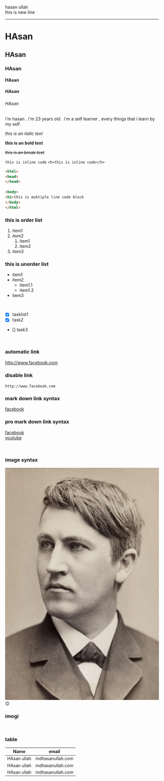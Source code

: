 <!--markdown tutorial-->

hasan ullah  
this is new line 


---

# HAsan
## HAsan
### HAsan
#### HAsan
##### HAsan
###### HAsan


<p> i'm hasan . i'm 23 years old . i'm a self learner , every things that i learn by my self.<p>


_this is an italic text_


__this is an bold text__


~~this is an break text~~


`this is inline code`
`<h>this is inline code</h>`


``` html
<html>
<head>
</head>

<body>
<h1>this is muktiple line code block
</body>
</html>
```

### this is order list
1. item1  
2. item2
     1. item1  
     2. item2 
3. item3


  ### this is unorder list 
  - item1
  - item2
      - item1.1  
      - item1.2
   - item3   

<br>
 
  - [x] tasklist1  
  - [x] task2  
  - [] task3  


  <br>

  ### automatic link
  http://www.facebook.com

  ### disable link
  `http://www.facebook.com`

  ### mark down link syntax
   
   [facebook](http://www.facebook.com)


   ### pro mark down link syntax
   
   [facebook][facebooklink]  
   [youtube][youtubelink]
   
   


<br>

 ### image syntax
 ![profile](./img/edison.jpg)
 😊
   ### imogi
 <br>

### table

| Name |email |
|-----|------|
|HAsan ullah |mdhasanullah.com |
|HAsan ullah |mdhasanullah.com |
|HAsan ullah |mdhasanullah.com |
     
     
   <!--all link is here-->
   [facebooklink]:  http://www.facebook.com 
   [youtubelink]:http://www.youtube.com


